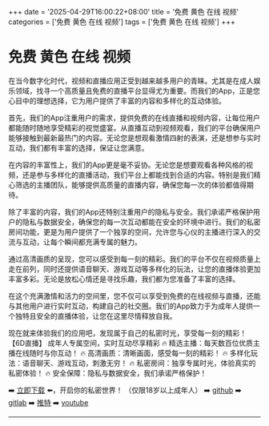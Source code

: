 +++
date = '2025-04-29T16:00:22+08:00'
title = '免费 黄色 在线 视频'
categories = ['免费 黄色 在线 视频']
tags = ['免费 黄色 在线 视频']
+++

# 免费 黄色 在线 视频

在当今数字化时代，视频和直播应用正受到越来越多用户的青睐。尤其是在成人娱乐领域，找寻一个高质量且免费的直播平台显得尤为重要。而我们的App，正是您心目中的理想选择，它为用户提供了丰富的内容和多样化的互动体验。

首先，我们的App注重用户的需求，提供免费的在线直播和视频内容，让每位用户都能随时随地享受精彩的视觉盛宴。从直播互动到视频观看，我们的平台确保用户能够接触到最新最热门的内容。无论您是想观看激情四射的表演，还是想参与实时互动，我们都有丰富的选择，保证让您满意。

在内容的丰富性上，我们的App更是毫不妥协。无论您是想要观看各种风格的视频，还是参与多样化的直播活动，我们平台上都能找到合适的内容。特别是我们精心筛选的主播团队，能够提供高质量的直播内容，确保您每一次的体验都值得期待。

除了丰富的内容，我们的App还特别注重用户的隐私与安全。我们承诺严格保护用户的隐私与数据安全，确保您的每一次互动都能在安全的环境中进行。我们的私密房间功能，更是为用户提供了一个独享的空间，允许您与心仪的主播进行深入的交流与互动，让每个瞬间都充满专属的魅力。

通过高清画质的呈现，您可以感受到每一刻的精彩。我们的平台不仅在视频质量上走在前列，同时还提供语音聊天、游戏互动等多样化的玩法，让您的直播体验更加丰富多彩。无论是放松心情还是寻找乐趣，我们都为您准备了丰富的选择。

在这个充满激情和活力的空间里，您不仅可以享受到免费的在线视频与直播，还能与其他用户进行实时互动，构建自己的社交圈。我们的App致力于为成年人提供一个独特且安全的直播体验，让您在这里尽情释放自我。

现在就来体验我们的应用吧，发现属于自己的私密时光，享受每一刻的精彩！【6D直播】
成年人专属空间，实时互动尽享精彩
🔥 精选主播：每天数百位优质主播在线随时与你互动！
🔥 高清画质：清晰画面，感受每一刻的精彩！
🔥 多样化玩法：语音聊天、游戏互动，刺激无穷！
🔥 私密房间：独享专属时光，体验真实的私密体验！
🔥 安全保障：隐私与数据安全，我们承诺严格保护！

➡️ [立即下载](https://down123.s3.ap-east-1.amazonaws.com/down/down.html?channelCode=blog) ⬅️，开启你的私密世界！
（仅限18岁以上成年人）
➡️ [github](https://aldult-live.github.io/)
➡️ [gitlab](https://seo-09598d.gitlab.io/)
➡️ [推特](https://x.com/wegame33)
➡️ [youtube](https://www.youtube.com/@6Dlive)

---
